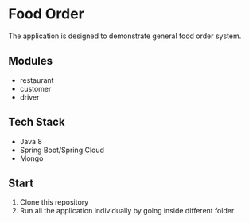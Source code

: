 # Food Order
The application is designed to demonstrate general food order system.

## Modules
- restaurant
- customer
- driver

## Tech Stack
- Java 8
- Spring Boot/Spring Cloud
- Mongo

## Start
1. Clone this repository
2. Run all the application individually by going inside different folder
